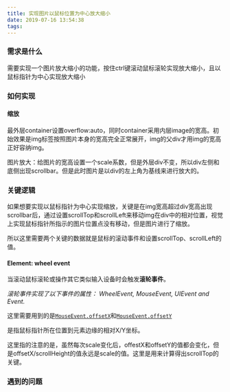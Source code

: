 ```yaml
---
title: 实现图片以鼠标位置为中心放大缩小
date: 2019-07-16 13:54:38
tags:
---
```


### 需求是什么

需要实现一个图片放大缩小的功能，按住ctrl键滚动鼠标滚轮实现放大缩小，且以鼠标指针为中心实现放大缩小

### 如何实现

#### 缩放

最外层container设置overflow:auto，同时container采用内层image的宽高。初始效果是img标签按照图片本身的宽高完全正常展开，img的父div才用img的宽高正好容纳img。

图片放大：给图片的宽高设置一个scale系数，但是外层div不变，所以div左侧和底侧出现scrollbar。但是此时图片是以div的左上角为基线来进行放大的。

### 关键逻辑

如果想要实现以鼠标指针为中心实现缩放，关键是在img宽高超过div宽高出现scrollbar后，通过设置scrollTop和scrollLeft来移动img在div中的相对位置，视觉上实现鼠标指针所指示的图片位置点没有移动，但是图片进行了缩放。

所以这里需要两个关键的数据就是鼠标的滚动事件和设置scrollTop、scrollLeft的值。

#### Element: wheel event

当滚动鼠标滚轮或操作其它类似输入设备时会触发**滚轮事件**。

*滚轮事件实现了以下事件的属性： WheelEvent, MouseEvent, UIEvent and Event.*

这里需要用到的是[`MouseEvent.offsetX`](https://developer.mozilla.org/en-US/docs/Web/API/MouseEvent/offsetX)和[`MouseEvent.offsetY`](https://developer.mozilla.org/en-US/docs/Web/API/MouseEvent/offsetY) 

是指鼠标指针所在位置到元素边缘的相对X/Y坐标。

这里指的注意的是，虽然每次scale变化后，offestX和offsetY的值都会变化，但是offsetX/scrollHeight的值永远是scale的值。这里是用来计算得出scrollTop的关键。

### 遇到的问题